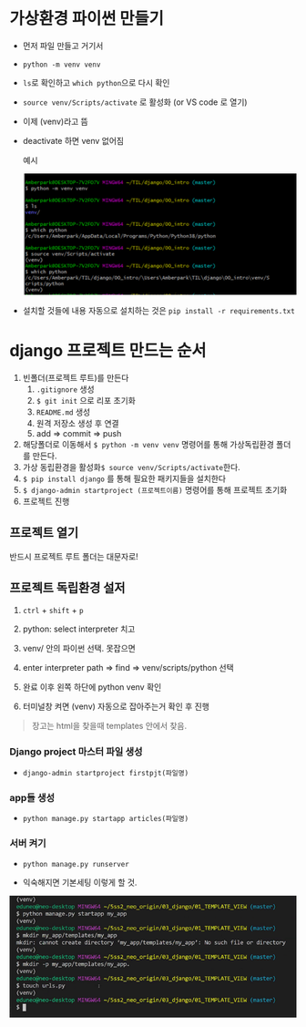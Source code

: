 # 가상환경 파이썬 만들기

- 먼저 파일 만들고 거기서 

- `python -m venv venv`

- `ls`로 확인하고 `which python`으로 다시 확인

- `source venv/Scripts/activate` 로 활성화 (or VS code 로 열기)

- 이제 (venv)라고 뜸

- deactivate 하면 venv 없어짐

  예시

  ![image-20210309223122619](READEME.assets/image-20210309223122619.png)

- 설치할 것들에 내용 자동으로 설치하는 것은 `pip install -r requirements.txt`



# django 프로젝트 만드는 순서

1. 빈폴더(프로젝트 루트)를 만든다
   1. `.gitignore` 생성
   2. `$ git init` 으로 리포 초기화
   3. `README.md` 생성
   4. 원격 저장소 생성 후 연결
   5. add => commit => push
2. 해당폴더로 이동해서 `$ python -m venv venv` 명령어를 통해 가상독립환경 폴더를 만든다.
3. 가상 동립환경을 활성화`$ source venv/Scripts/activate`한다.
4. `$ pip install django` 를 통해 필요한 패키지들을 설치한다
5. `$ django-admin startproject (프로젝트이름)` 명령어를 통해 프로젝트 초기화
6. 프로젝트 진행



## 프로젝트 열기

반드시 프로젝트 루트 폴더는 대문자로!



## 프로젝트 독립환경 설저

1. `ctrl` + `shift` + `p`

2. python: select interpreter 치고 
3. venv/ 안의 파이썬 선택. 못잡으면
4. enter interpreter path => find => venv/scripts/python 선택
5. 완료 이후 왼쪽 하단에 python venv 확인
6. 터미널창 켜면 (venv) 자동으로 잡아주는거 확인 후 진행



> 장고는 html을 찾을때 templates 안에서 찾음.



### Django project 마스터 파일 생성

- `django-admin startproject firstpjt(파일명)`

### app들 생성

- `python manage.py startapp articles(파일명)`

### 서버 켜기

- `python manage.py runserver`





- 익숙해지면 기본세팅 이렇게 할 것.

![image-20210309223210754](READEME.assets/image-20210309223210754.png)